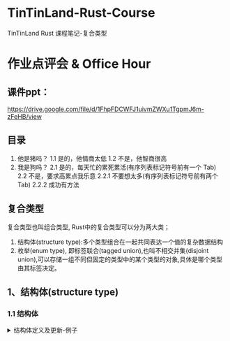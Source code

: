 # TinTinLand-Rust-Course
TinTinLand Rust 课程笔记-复合类型

# 作业点评会 & Office Hour
## 课件ppt：
https://drive.google.com/file/d/1FhpFDCWFJ1uivmZWXu1TgpmJ6m-zFeHB/view

## 目录
1. 他是猪吗？
	1.1 是的，他情商太低
	1.2 不是，他智商很高
2. 我是狗吗？
	2.1 是的，每天忙的累死累活(有序列表标记符号前有一个 Tab)
	2.2 不是，要求高累点我乐意
		2.2.1 不要想太多(有序列表标记符号前有两个 Tab)
		2.2.2 成功有方法

## 复合类型
复合类型也叫组合类型, Rust中的复合类型可以分为两大类；
1. 结构体(structure type):多个类型组合在一起共同表达一个值的复杂数据结构
2. 枚举(enum type), 即标签联合(tagged union),也叫不相交并集(disjoint union),可以存储一组不同但固定的类型中的某个类型的对象,具体是哪个类型由其标签决定。

## 1、结构体(structure type)

### 1.1 结构体
<details> <summary>结构体定义及更新-例子</summary>
```rust
//结构体定义
struct User {
    active: bool,
    username: String,
    email:String,
    sign_in_count: u32,
}

//结构体更新
#[test]
fn test0() {
    let mut user1 = User {
        active: true,
        username: String::from("someusername123"),
        email: String::from("someone@example.com"),
        sign_in_count:1,
    };
    println!("user1更新前 => {:#?}", user1);
    //更新
    user1.email = String::from("anotheremail@example.com");
    println!("user1更新后 => {:#?}", user1);
}

#[test]
fn test1() {
    let active = true;
    let username = String::from("someusername123");
    let email = String::from("someone@example.com");
    let user1 = User{
        active,
        username,
        email,
        sign_in_count : 1,
    };
    println!("user1 => {:#?}", user1);
}

#[test]
fn test2() {
    let active = true;
    let username = String::from("someusername123");
    let email = String::from("someone@example.com");
    let user1 = User {
        active,
        username,
        email,
        sign_in_count: 1
    };

    println!("user1 => {:#?}", user1);

    let user2 = User {
        email: String::from("another@example.com"),
        ..user1
    };

    //println!("user1 => {:#?}", user1); //TODO: user1 已被借用
    println!("user2 => {:#?}", user2);
}
```
</details>



### 1.2 元组结构体（tuple structs）
所谓元组结构体,也就是元组和结构体的结合体, 元组结构体有类型名,但是无字段名,也即字段是匿名的。

#### 元组结构体-例子
```rust
struct Color(i32, i32, i32);
struct Point(i32, i32, i32);

#[test]
fn test3() {
    let black = Color(0, 0, 0);
    let mut origin = Point(0, 1, 2);

    println!("black => {:#?}", black);
    println!("origin => {:#?}", origin);

    println!("orgin修改前: origin.0 => {}, origin.1 => {}, , origin.2 => {}", origin.0, origin.1, origin.2);
    origin.0 = 9;
    origin.1 = 8;
    origin.2 = 7;
    println!("orgin修改后: origin.0 => {}, origin.1 => {}, , origin.2 => {}", origin.0, origin.1, origin.2);
}
```

### 1.3 单元结构体（unit-like structs）
单元结构体就是只有一个类型名字,没有任何字段的结构体。定义和创建实例时连后面的花括号都可以省略。
如果想要在某种类型上实现trait功能，但不需要在类型中存储数据时使用。
TODO: 待补充案例！！！
#### 单元结构体-例子
```rust
struct ArticleModule;

fn main() {
    let module = ArticleModule;
}


```



## 2、枚举(enum type)


## 练习题目
```rust
/*
* 题目一：(如果下面代码片段中有不符合题意的情况，可微调)
* 1. 修改数组中第1个值，如：
* ["a superman.", "two superman.", "3 superman.", "four superman."]
* -->
* ["I work hard to learn rust.", "two superman.", "3 superman.", "four superman."]
*
* 2. 修改数组中第1个值中的部分字符，如：
* ["a superman.", "two superman.", "3 superman.", "four superman."]
* -->
* ["a superman who saves the world.", "two superman.", "3 superman.", "four superman."]
*/
fn foo() {
    let s1 = String::from("a superman.");
    let s2 = String::from("two superman.");
    let s3 = String::from("3 superman.");
    let s4 = String::from("four superman.");

    let v = vec![s1, s2, s3, s4];
    println!("{:?}", v);

}

答案

#[test]
fn test() {
    let s1 = String::from("a superman.");
    let s2 = String::from("two superman.");
    let s3 = String::from("3 superman.");
    let s4 = String::from("four superman.");

    let mut v = vec![s1, s2, s3, s4];
    println!("{:?}", v);

    //TODO:修改数组中第1个值
    v.remove(0);
    v.insert(0, String::from("I work hard to learn rust."));
    println!("{:?}", v);
}

#[test]
fn test1() {
    let s1 = String::from("a superman.");
    let s2 = String::from("two superman.");
    let s3 = String::from("3 superman.");
    let s4 = String::from("four superman.");

    let mut v = vec![s1, s2, s3, s4];
    println!("{:?}", v);

    //TODO:修改数组中第1个值中的部分字符
    let mut a = &mut v[0];
    a.remove(a.len()-1);
    a.push_str(" who saves the world.");
    println!("{:?}", v);
}

```
